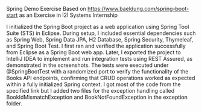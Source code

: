 Spring Demo Exercise Based on https://www.baeldung.com/spring-boot-start as an Exercise in İ2İ Systems Internship

I initialized the Spring Boot project as a web application using Spring Tool Suite (STS) in Eclipse. During setup, I included essential dependencies such as Spring Web, Spring Data JPA, H2 Database, Spring Security, Thymeleaf, and Spring Boot Test. I first ran and verified the application successfully from Eclipse as a Spring Boot web app. Later, I exported the project to IntelliJ IDEA to implement and run integration tests using REST Assured, as demonstrated in the screenshots. The tests were executed under @SpringBootTest with a randomized port to verify the functionality of the Books API endpoints, confirming that CRUD operations worked as expected within a fully initialized Spring context. I got most of the code from the specified link but I added two files for the exception handling called BookIdMismatchException and BookNotFoundException in the exception folder.
